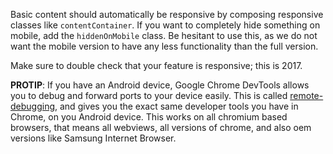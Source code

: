 Basic content should automatically be responsive by composing responsive classes
like `contentContainer`. If you want to completely hide something on mobile, add
the `hiddenOnMobile` class. Be hesitant to use this, as we do not want the
mobile version to have any less functionality than the full version.

Make sure to double check that your feature is responsive; this is 2017.

**PROTIP**: If you have an Android device, Google Chrome DevTools allows you to
debug and forward ports to your device easily. This is called
[remote-debugging](https://developers.google.com/web/tools/chrome-devtools/remote-debugging/),
and gives you the exact same developer tools you have in Chrome, on you Android
device. This works on all chromium based browsers, that means all webviews, all
versions of chrome, and also oem versions like Samsung Internet Browser.
